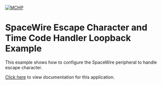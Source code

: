 [![MCHP](https://raw.githubusercontent.com/wiki/Microchip-MPLAB-Harmony/Microchip-MPLAB-Harmony.github.io/images/microchip_logo.png)](https://www.microchip.com)

# SpaceWire Escape Character and Time Code Handler Loopback Example

This example shows how to configure the SpaceWire peripheral to handle escape character.

[Click here](https://onlinedocs.microchip.com/v2/keyword-lookup?keyword=AEROSPACE_APPS_SAM_RH71_SPW_ESCCHAR_TCH_LOOPBACK&redirect=true) to view documentation for this application.
